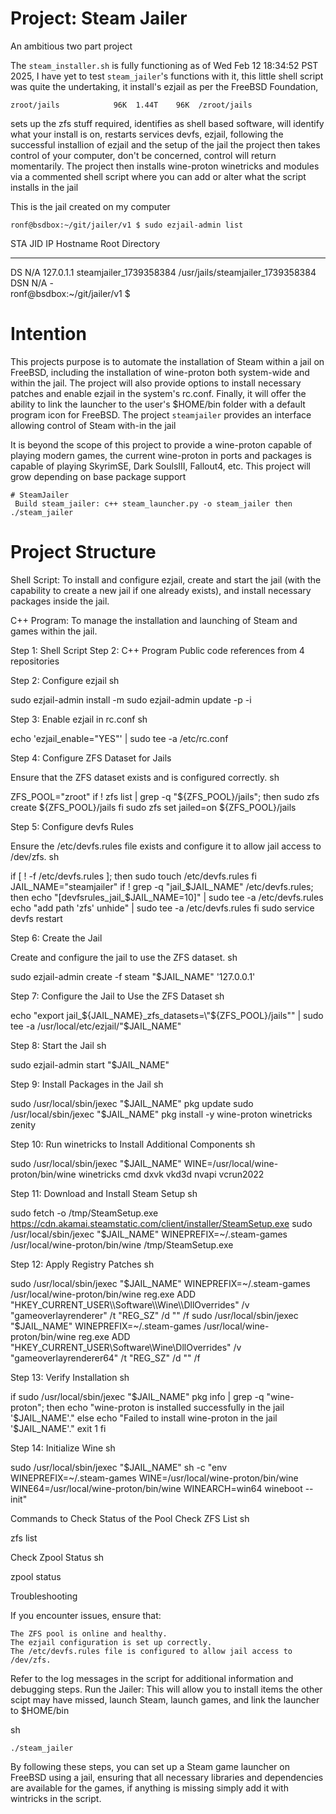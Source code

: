 # Project: Steam Jailer

An ambitious two part project

The `steam_installer.sh` is fully functioning as of Wed Feb 12 18:34:52 PST 2025, I have yet to test `steam_jailer`'s functions with it, this little shell script was quite the undertaking, it install's ezjail as per the FreeBSD Foundation,

    zroot/jails            96K  1.44T    96K  /zroot/jails
    
sets up the zfs stuff required, identifies as shell based software, will identify what your install is on, restarts services devfs, ezjail, following the successful installion of ezjail and the setup of the jail the project then takes control of your computer, don't be concerned, control will return momentarily. The project then installs wine-proton winetricks and modules via a commented shell script where you can add or alter what the script installs in the jail

This is the jail created on my computer

    ronf@bsdbox:~/git/jailer/v1 $ sudo ezjail-admin list
STA JID  IP              Hostname                       Root Directory
--- ---- --------------- ------------------------------ ------------------------
DS  N/A  127.0.1.1       steamjailer_1739358384         /usr/jails/steamjailer_1739358384
DSN N/A  -                                              
ronf@bsdbox:~/git/jailer/v1 $ 

# Intention
This projects purpose is to automate the installation of Steam within a jail on FreeBSD, including the installation of wine-proton both system-wide and within the jail. The project will also provide options to install necessary patches and enable ezjail in the system's rc.conf. Finally, it will offer the ability to link the launcher to the user's $HOME/bin folder with a default program icon for FreeBSD. The project `steamjailer` provides an interface allowing control of Steam with-in the jail

It is beyond the scope of this project to provide a wine-proton capable of playing modern games, the current wine-proton in ports and packages is capable of playing SkyrimSE, Dark SoulsIII, Fallout4, etc. This project will grow depending on base package support

    # SteamJailer
     Build steam_jailer: c++ steam_launcher.py -o steam_jailer then ./steam_jailer
    

# Project Structure

Shell Script: To install and configure ezjail, create and start the jail (with the capability to create a new jail if one already exists), and install necessary packages inside the jail. 

C++ Program: To manage the installation and launching of Steam and games within the jail.

Step 1: Shell Script
Step 2: C++ Program
Public code references from 4 repositories

Step 2: Configure ezjail
sh

sudo ezjail-admin install -m
sudo ezjail-admin update -p -i

Step 3: Enable ezjail in rc.conf
sh

echo 'ezjail_enable="YES"' | sudo tee -a /etc/rc.conf

Step 4: Configure ZFS Dataset for Jails

Ensure that the ZFS dataset exists and is configured correctly.
sh

ZFS_POOL="zroot"
if ! zfs list | grep -q "${ZFS_POOL}/jails"; then
    sudo zfs create ${ZFS_POOL}/jails
fi
sudo zfs set jailed=on ${ZFS_POOL}/jails

Step 5: Configure devfs Rules

Ensure the /etc/devfs.rules file exists and configure it to allow jail access to /dev/zfs.
sh

if [ ! -f /etc/devfs.rules ]; then
    sudo touch /etc/devfs.rules
fi
JAIL_NAME="steamjailer"
if ! grep -q "jail_$JAIL_NAME" /etc/devfs.rules; then
    echo "[devfsrules_jail_$JAIL_NAME=10]" | sudo tee -a /etc/devfs.rules
    echo "add path 'zfs' unhide" | sudo tee -a /etc/devfs.rules
fi
sudo service devfs restart

Step 6: Create the Jail

Create and configure the jail to use the ZFS dataset.
sh

sudo ezjail-admin create -f steam "$JAIL_NAME" '127.0.0.1'

Step 7: Configure the Jail to Use the ZFS Dataset
sh

echo "export jail_${JAIL_NAME}_zfs_datasets=\"${ZFS_POOL}/jails\"" | sudo tee -a /usr/local/etc/ezjail/"$JAIL_NAME"

Step 8: Start the Jail
sh

sudo ezjail-admin start "$JAIL_NAME"

Step 9: Install Packages in the Jail
sh

sudo /usr/local/sbin/jexec "$JAIL_NAME" pkg update
sudo /usr/local/sbin/jexec "$JAIL_NAME" pkg install -y wine-proton winetricks zenity

Step 10: Run winetricks to Install Additional Components
sh

sudo /usr/local/sbin/jexec "$JAIL_NAME" WINE=/usr/local/wine-proton/bin/wine winetricks cmd dxvk vkd3d nvapi vcrun2022

Step 11: Download and Install Steam Setup
sh

sudo fetch -o /tmp/SteamSetup.exe https://cdn.akamai.steamstatic.com/client/installer/SteamSetup.exe
sudo /usr/local/sbin/jexec "$JAIL_NAME" WINEPREFIX=~/.steam-games /usr/local/wine-proton/bin/wine /tmp/SteamSetup.exe

Step 12: Apply Registry Patches
sh

sudo /usr/local/sbin/jexec "$JAIL_NAME" WINEPREFIX=~/.steam-games /usr/local/wine-proton/bin/wine reg.exe ADD "HKEY_CURRENT_USER\\Software\\Wine\\DllOverrides" /v "gameoverlayrenderer" /t "REG_SZ" /d "" /f
sudo /usr/local/sbin/jexec "$JAIL_NAME" WINEPREFIX=~/.steam-games /usr/local/wine-proton/bin/wine reg.exe ADD "HKEY_CURRENT_USER\\Software\\Wine\\DllOverrides" /v "gameoverlayrenderer64" /t "REG_SZ" /d "" /f

Step 13: Verify Installation
sh

if sudo /usr/local/sbin/jexec "$JAIL_NAME" pkg info | grep -q "wine-proton"; then
    echo "wine-proton is installed successfully in the jail '$JAIL_NAME'."
else
    echo "Failed to install wine-proton in the jail '$JAIL_NAME'."
    exit 1
fi

Step 14: Initialize Wine
sh

sudo /usr/local/sbin/jexec "$JAIL_NAME" sh -c "env WINEPREFIX=~/.steam-games WINE=/usr/local/wine-proton/bin/wine WINE64=/usr/local/wine-proton/bin/wine WINEARCH=win64 wineboot --init"

Commands to Check Status of the Pool
Check ZFS List
sh

zfs list

Check Zpool Status
sh

zpool status

Troubleshooting

If you encounter issues, ensure that:

    The ZFS pool is online and healthy.
    The ezjail configuration is set up correctly.
    The /etc/devfs.rules file is configured to allow jail access to /dev/zfs.

Refer to the log messages in the script for additional information and debugging steps.
Run the Jailer: This will allow you to install items the other scipt may have missed, launch Steam, launch games, and link the launcher to $HOME/bin

sh

    ./steam_jailer

By following these steps, you can set up a Steam game launcher on FreeBSD using a jail, ensuring that all necessary libraries and dependencies are available for the games, if anything is missing simply add it with wintricks in the script.
